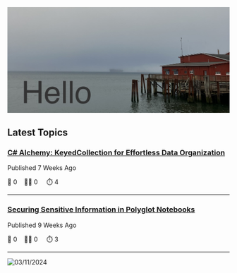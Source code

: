 ![Hello!](https://github.com/mjamesharmon/mjamesharmon/blob/main/assets/img/hello.jpg?raw=true)
## Latest Topics
### [C# Alchemy: KeyedCollection for Effortless Data Organization](https://dev.to/mjamesharmon/c-alchemy-keyedcollection-for-effortless-data-organization-4bi)

Published 7 Weeks Ago

  💬 0 &nbsp;&nbsp; 👍🏻 0 &nbsp; &nbsp; ⏱️ 4

---
### [Securing Sensitive Information in Polyglot Notebooks](https://dev.to/mjamesharmon/securing-sensitive-information-in-polyglot-notebooks-2jh0)

Published 9 Weeks Ago

  💬 0 &nbsp;&nbsp; 👍🏻 0 &nbsp; &nbsp; ⏱️ 3

---


<picture>
<source media="(prefers-color-scheme: dark)"srcset="https://mjamesharmon.github.io/nonbinary-binary-calendar/calendar-dark.svg" >
<source media="(prefers-color-scheme: light)"srcset="https://mjamesharmon.github.io/nonbinary-binary-calendar/calendar-light.svg" >
<img alt="03/11/2024" src="" >
</picture>



